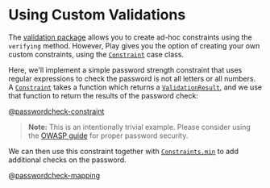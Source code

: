 <!--- Copyright (C) 2009-2017 Lightbend Inc. <https://www.lightbend.com> -->
# Using Custom Validations

The [validation package](api/scala/play/api/data/validation/index.html) allows you to create ad-hoc constraints using the `verifying` method.  However, Play gives you the option of creating your own custom constraints, using the [`Constraint`](api/scala/play/api/data/validation/Constraint.html) case class.

Here, we'll implement a simple password strength constraint that uses regular expressions to check the password is not all letters or all numbers.  A [`Constraint`](api/scala/play/api/data/validation/Constraint.html) takes a function which returns a [`ValidationResult`](api/scala/play/api/data/validation/ValidationResult.html), and we use that function to return the results of the password check:

@[passwordcheck-constraint](code/CustomValidations.scala)

> **Note:** This is an intentionally trivial example.  Please consider using the [OWASP guide](https://www.owasp.org/index.php/Authentication_Cheat_Sheet#Implement_Proper_Password_Strength_Controls) for proper password security.

We can then use this constraint together with [`Constraints.min`](api/scala/play/api/data/validation/Constraints.html) to add additional checks on the password.

@[passwordcheck-mapping](code/CustomValidations.scala)
